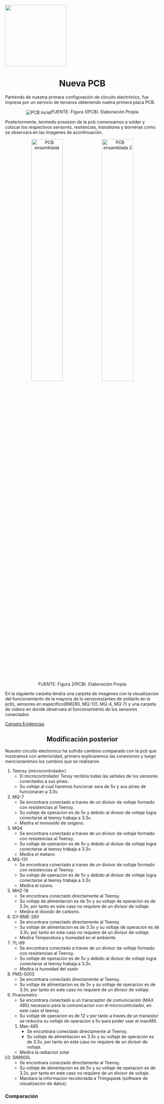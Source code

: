 <p align="left">
  <img src="https://seeklogo.com/images/U/u-cayetano-heredia-logo-CA435ADF8C-seeklogo.com.png" width="200">
  <h1 align="center">Nueva PCB</h1>
</p>

Partiendo de nuestra primera configuración de circuito electrónico, fue impresa por un servicio de terceros obteniendo nuetra primera placa PCB.

<p align="center">
  <img src="https://github.com/stephany-toribio/ProyectosDeIngenieria1/blob/main/HITOS/Hito1/Avances/imgs/PCB%20inicial.jpg" alt="PCB incial" 
<p align="center" class="note text-center note-white">FUENTE: Figura 1(PCB). Elaboración Propia</p>

Posteriormente, teninedo posesion de la pcb comensamos a soldar y colocar los respectivos sensores, resitencias, transitores y borneras como se observara en las imagenes de acontinuación.

<p align="center">
  <img src="https://github.com/stephany-toribio/ProyectosDeIngenieria1/blob/main/HITOS/Hito1/Avances/imgs/PCB%20ENSAMBLADA.jpg" alt="PCB ensamblada" width="45%">
  <img src="https://github.com/stephany-toribio/ProyectosDeIngenieria1/blob/main/HITOS/Hito1/Avances/imgs/PCB-ENSABLADA2.jpg" alt="PCB ensamblada 2" width="45%">
</p>
<p align="center" class="note text-center note-white">FUENTE: Figura 2(PCB). Elaboración Propia</p>


En la siguiente carpeta tendra una carpeta de imagenes con la visualizacion del funcionamiento de la mayoria de lo sensores(antes de soldarlo en la pcb), sensores en especifico(BM280, MQ-131, MQ-4, MQ-7) y una carpeta de videos en donde observara el funcionamiento de los sensores conectados

[Carpeta Evidencias](https://github.com/stephany-toribio/ProyectosDeIngenieria1/tree/main/Entregables/2%C2%B0Entregable/Evidencia)

<p align="left">
  <h2 align="center">Modificación posterior</h2>
</p>

Nuestro circuito electronico ha sufrido cambios comparado con la pcb que mostramos con anterioridad, primero explicaremos las conexiones y luego mencionaremos los cambios que se realizaron.


1. Teensy (microcontrolador)
     - El microcontrolador Tensy recibira todas las señales de los sensores conectados a sus pines.
     - Su voltaje al cual haremos funcionar sera de 5v y sus pines de funcionaran a 3.3v.
2. MQ-7
     - Se encontrara conectado a traves de un divisor de voltaje formado con resistencias al Teensy.
     - Su voltaje de operacion es de 5v y debido al divisor de voltaje logra conectarse al teensy trabaja a 3.3v.
     - Medira el monoxido de oxigeno.
3. MQ4
    - Se encontrara conectado a traves de un divisor de voltaje formado con resistencias al Teensy.
    - Su voltaje de operacion es de 5v y debido al divisor de voltaje logra conectarse al teensy trabaja a 3.3v.
    - Medira el metano 
4. MQ-131
    - Se encontrara conectado a traves de un divisor de voltaje formado con resistencias al Teensy.
    - Su voltaje de operacion es de 5v y debido al divisor de voltaje logra conectarse al teensy trabaja a 3.3v.
    - Medira el ozono.
5. MHZ-19
    - Se encontrara conectado directamente al Teensy.
    - Su voltaje de alimentacion es de 5v y su voltaje de operacion es de 3.3v, por tanto en este caso no requiere de un divisor de voltaje.
    - Medira el dioxido de carbono.
6. GY-BME-280
    - Se encontrara conectado directamente al Teensy.
    - Su voltaje de alimentacion es de 3.3v y su voltaje de operacion es de 3.3v, por tanto en este caso no requiere de un divisor de voltaje.
    - Medira Temperatura y humedad en el ambiente.
7. YL-69
    - Se encontrara conectado a traves de un divisor de voltaje formado con resistencias al Teensy.
    - Su voltaje de operacion es de 5v y debido al divisor de voltaje logra conectarse al teensy trabaja a 3.3v.
    - Medira la humedad del suelo
8. PMS-5003
    - Se encontrara conectado directamente al Teensy.
    - Su voltaje de alimentacion es de 5v y su voltaje de operacion es de 3.3v, por tanto en este caso no requiere de un divisor de voltaje.
9. Piranometro
    - Se encontrara conectado a un transceptor de comunicación (MAX 485) necesario para la comunicacion con el microcontrolador, en este caso el teensy.
    - Su voltaje de operacion es de 12 v por tanto a traves de un transistor se reducira su voltaje de operacion a 5v para poder usar el max485.
    1. Max-485
        - Se encontrara conectado directamente al Teensy.
        - Su voltaje de alimentacion es 3.3v y su voltaje de operacion es de 3.3v, por tanto en este caso no requiere de un divisor de voltaje.
    - Medira la radiacion solar
10. SIM800L
    - Se encontrara conectado directamente al Teensy.
    - Su voltaje de alimentacion es de 5v y su voltaje de operacion es de 3.3v, por tanto en este caso no requiere de un divisor de voltaje.
    - Mandara la informacion recolectada a Thingspeak (software de visualizacion de datos).

### Comparación
